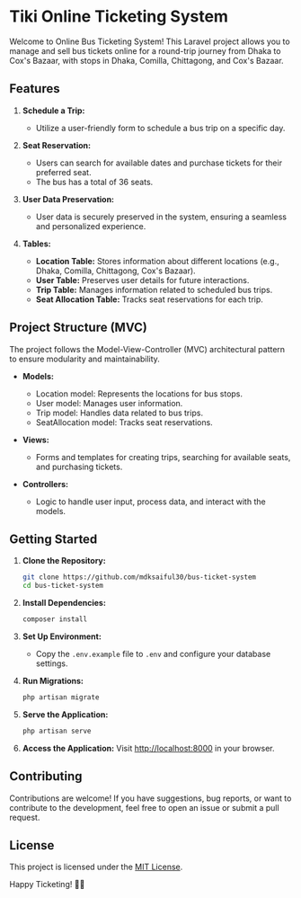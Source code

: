 # Tiki Online Ticketing System

Welcome to Online Bus Ticketing System! This Laravel project allows you to manage and sell bus tickets online for a round-trip journey from Dhaka to Cox's Bazaar, with stops in Dhaka, Comilla, Chittagong, and Cox's Bazaar.

## Features

1. **Schedule a Trip:**
   - Utilize a user-friendly form to schedule a bus trip on a specific day.

2. **Seat Reservation:**
   - Users can search for available dates and purchase tickets for their preferred seat.
   - The bus has a total of 36 seats.

3. **User Data Preservation:**
   - User data is securely preserved in the system, ensuring a seamless and personalized experience.

4. **Tables:**
   - **Location Table:** Stores information about different locations (e.g., Dhaka, Comilla, Chittagong, Cox's Bazaar).
   - **User Table:** Preserves user details for future interactions.
   - **Trip Table:** Manages information related to scheduled bus trips.
   - **Seat Allocation Table:** Tracks seat reservations for each trip.

## Project Structure (MVC)

The project follows the Model-View-Controller (MVC) architectural pattern to ensure modularity and maintainability.

- **Models:**
  - Location model: Represents the locations for bus stops.
  - User model: Manages user information.
  - Trip model: Handles data related to bus trips.
  - SeatAllocation model: Tracks seat reservations.

- **Views:**
  - Forms and templates for creating trips, searching for available seats, and purchasing tickets.

- **Controllers:**
  - Logic to handle user input, process data, and interact with the models.

## Getting Started

1. **Clone the Repository:**
   ```bash
   git clone https://github.com/mdksaiful30/bus-ticket-system
   cd bus-ticket-system
   ```

2. **Install Dependencies:**
   ```bash
   composer install
   ```

3. **Set Up Environment:**
   - Copy the `.env.example` file to `.env` and configure your database settings.

4. **Run Migrations:**
   ```bash
   php artisan migrate
   ```

5. **Serve the Application:**
   ```bash
   php artisan serve
   ```

6. **Access the Application:**
   Visit [http://localhost:8000](http://localhost:8000) in your browser.

## Contributing

Contributions are welcome! If you have suggestions, bug reports, or want to contribute to the development, feel free to open an issue or submit a pull request.

## License

This project is licensed under the [MIT License](LICENSE.md).

Happy Ticketing! 🚌✨
